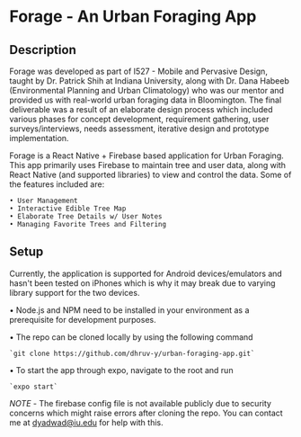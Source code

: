 # Forage - An Urban Foraging App

## Description

Forage was developed as part of I527 - Mobile and Pervasive Design, taught by Dr. Patrick Shih at Indiana University, along with Dr. Dana Habeeb (Environmental Planning and Urban Climatology) who was our mentor and provided us with real-world urban foraging data in Bloomington. The final deliverable was a result of an elaborate design process which included various phases for concept development, requirement gathering, user surveys/interviews, needs assessment, iterative design and prototype implementation.

Forage is a React Native + Firebase based application for Urban Foraging. This app primarily uses Firebase to maintain tree and user data, along with React Native (and supported libraries) to view and control the data. Some of the features included are: 

    • User Management
    • Interactive Edible Tree Map
    • Elaborate Tree Details w/ User Notes
    • Managing Favorite Trees and Filtering

## Setup

Currently, the application is supported for Android devices/emulators and hasn't been tested on iPhones which is why it may break due to varying library support for the two devices.

• Node.js and NPM need to be installed in your environment as a prerequisite for development purposes.

• The repo can be cloned locally by using the following command

    `git clone https://github.com/dhruv-y/urban-foraging-app.git`

• To start the app through expo, navigate to the root and run

    `expo start`

*NOTE* - The firebase config file is not available publicly due to security concerns which might raise errors after cloning the repo. You can contact me at [dyadwad@iu.edu](https://github.com/dhruv-y) for help with this.
